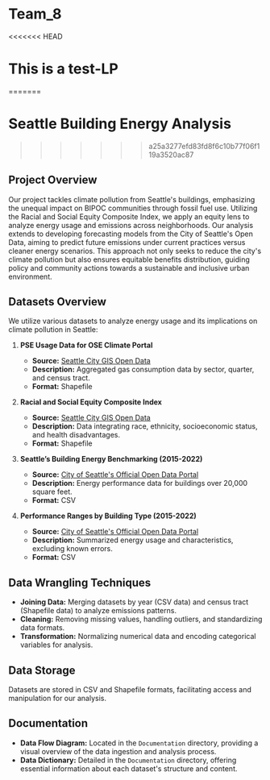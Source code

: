 # Team_8

<<<<<<< HEAD
# This is a test-LP
=======
# Seattle Building Energy Analysis
>>>>>>> a25a3277efd83fd8f6c10b77f06f119a3520ac87

## Project Overview

Our project tackles climate pollution from Seattle's buildings, emphasizing the unequal impact on BIPOC communities through fossil fuel use. Utilizing the Racial and Social Equity Composite Index, we apply an equity lens to analyze energy usage and emissions across neighborhoods. Our analysis extends to developing forecasting models from the City of Seattle's Open Data, aiming to predict future emissions under current practices versus cleaner energy scenarios. This approach not only seeks to reduce the city's climate pollution but also ensures equitable benefits distribution, guiding policy and community actions towards a sustainable and inclusive urban environment.

## Datasets Overview

We utilize various datasets to analyze energy usage and its implications on climate pollution in Seattle:

1. **PSE Usage Data for OSE Climate Portal**
   - **Source:** [Seattle City GIS Open Data](https://data-seattlecitygis.opendata.arcgis.com/datasets/SeattleCityGIS::pse-usage-data-for-ose-climate-portal/about)
   - **Description:** Aggregated gas consumption data by sector, quarter, and census tract.
   - **Format:** Shapefile

2. **Racial and Social Equity Composite Index**
   - **Source:** [Seattle City GIS Open Data](https://data-seattlecitygis.opendata.arcgis.com/datasets/SeattleCityGIS::racial-and-social-equity-composite-index-current/about)
   - **Description:** Data integrating race, ethnicity, socioeconomic status, and health disadvantages.
   - **Format:** Shapefile

3. **Seattle’s Building Energy Benchmarking (2015-2022)**
   - **Source:** [City of Seattle's Official Open Data Portal](https://www.seattle.gov/environment/climate-change/buildings-and-energy/energy-benchmarking/data-and-reports#individualbuildingdata)
   - **Description:** Energy performance data for buildings over 20,000 square feet.
   - **Format:** CSV

4. **Performance Ranges by Building Type (2015-2022)**
   - **Source:** [City of Seattle's Official Open Data Portal](https://www.seattle.gov/environment/climate-change/buildings-and-energy/energy-benchmarking/data-and-reports#summaryinformationbybuildingtype)
   - **Description:** Summarized energy usage and characteristics, excluding known errors.
   - **Format:** CSV

## Data Wrangling Techniques

- **Joining Data:** Merging datasets by year (CSV data) and census tract (Shapefile data) to analyze emissions patterns.
- **Cleaning:** Removing missing values, handling outliers, and standardizing data formats.
- **Transformation:** Normalizing numerical data and encoding categorical variables for analysis.

## Data Storage

Datasets are stored in CSV and Shapefile formats, facilitating access and manipulation for our analysis.

## Documentation

- **Data Flow Diagram:** Located in the `Documentation` directory, providing a visual overview of the data ingestion and analysis process.
- **Data Dictionary:** Detailed in the `Documentation` directory, offering essential information about each dataset's structure and content.
